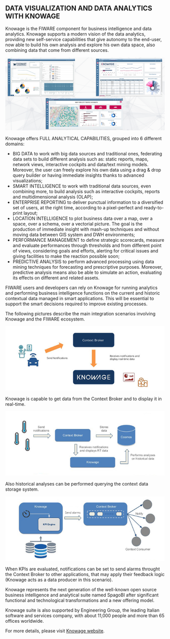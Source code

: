 <hr class="processing" style="display:none"/>
<h2>DATA VISUALIZATION AND DATA ANALYTICS WITH KNOWAGE</h2>

Knowage is the FIWARE component for business intelligence and data analytics.
Knowage supports a modern vision of the data analytics, providing new
self-service capabilities that give autonomy to the end-user, now able to build
his own analysis and explore his own data space, also combining data that come
from different sources.

![](images/screenshot.png)

Knowage offers FULL ANALYTICAL CAPABILITIES, grouped into 6 different domains:

-   BIG DATA to work with big data sources and traditional ones, federating data
    sets to build different analysis such as: static reports, maps, network views,
    interactive cockpits and data/text mining models. Moreover, the user can freely
    explore his own data using a drag & drop query builder or having immediate
    insights thanks to advanced visualizations;
-   SMART INTELLIGENCE to work with traditional data sources, even combining more,
    to build analysis such as interactive cockpits, reports and multidimensional
    analysis (OLAP);
-   ENTERPRISE REPORTING to deliver punctual information to a diversified set of
    users, at the right time, according to a pixel-perfect and ready-to-print layout;
-   LOCATION INTELLIGENCE to plot business data over a map, over a space, over a
    schema, over a vectorial picture. The goal is the production of immediate insight
    with mash-up techniques and without moving data between GIS system and DWH
    environments;
-   PERFORMANCE MANAGEMENT to define strategic scorecards, measure and evaluate
    performances through thresholds and from different point of views, considering
    goals and efforts, alerting for critical issues and giving facilities to make
    the reaction possible soon;
-   PREDICTIVE ANALYSIS to perform advanced processing using data mining techniques
    for forecasting and prescriptive purposes. Moreover, predictive analysis means
    also be able to simulate an action, evaluating its effects on different and
    related assets.

FIWARE users and developers can rely on Knowage for running analytics and
performing business intelligence functions on the current and historic contextual
data managed in smart applications. This will be essential to support the smart
decisions required to improve existing processes.

The following pictures describe the main integration scenarios involving Knowage and the
FIWARE ecosystem.


![](images/realtime.jpg)

Knowage is capable to get data from the Context Broker and to display it in real-time.

![](images/context-broker-cosmos.jpg)

Also historical analyses can be performed querying the context data storage system.

![](images/KPIs.jpg)

When KPIs are evaluated, notifications can be set to send alarms throught the
Context Broker to other applications, that may apply their feedback logic (Knowage 
acts as a data producer in this scenario).

Knowage represents the next generation of the well-known open source business
intelligence and analytical suite named SpagoBI after significant functional
and technological transformations and a new offering model.  

Knowage suite is also supported by Engineering Group, the leading Italian
software and services company, with about 11,000 people and more than 65 offices
worldwide. 

For more details, please visit [Knowage website](https://www.knowage-suite.com/).

